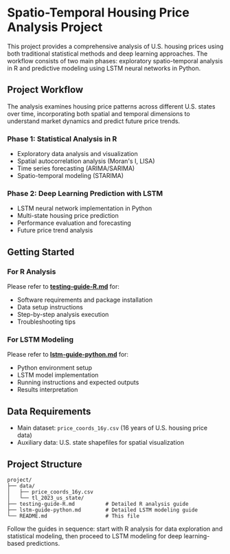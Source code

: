 # Spatio-Temporal Housing Price Analysis Project

This project provides a comprehensive analysis of U.S. housing prices using both traditional statistical methods and deep learning approaches. The workflow consists of two main phases: exploratory spatio-temporal analysis in R and predictive modeling using LSTM neural networks in Python.

## Project Workflow

The analysis examines housing price patterns across different U.S. states over time, incorporating both spatial and temporal dimensions to understand market dynamics and predict future price trends.

### Phase 1: Statistical Analysis in R
- Exploratory data analysis and visualization
- Spatial autocorrelation analysis (Moran's I, LISA)
- Time series forecasting (ARIMA/SARIMA)
- Spatio-temporal modeling (STARIMA)

### Phase 2: Deep Learning Prediction with LSTM
- LSTM neural network implementation in Python
- Multi-state housing price prediction
- Performance evaluation and forecasting
- Future price trend analysis

## Getting Started

### For R Analysis
Please refer to **[testing-guide-R.md](testing-guide-R.md)** for:
- Software requirements and package installation
- Data setup instructions
- Step-by-step analysis execution
- Troubleshooting tips

### For LSTM Modeling
Please refer to **[lstm-guide-python.md](lstm-guide-python.md)** for:
- Python environment setup
- LSTM model implementation
- Running instructions and expected outputs
- Results interpretation

## Data Requirements

- Main dataset: `price_coords_16y.csv` (16 years of U.S. housing price data)
- Auxiliary data: U.S. state shapefiles for spatial visualization

## Project Structure

```
project/
├── data/
│   ├── price_coords_16y.csv
│   └── tl_2023_us_state/
├── testing-guide-R.md          # Detailed R analysis guide
├── lstm-guide-python.md        # Detailed LSTM modeling guide
└── README.md                   # This file
```

Follow the guides in sequence: start with R analysis for data exploration and statistical modeling, then proceed to LSTM modeling for deep learning-based predictions.